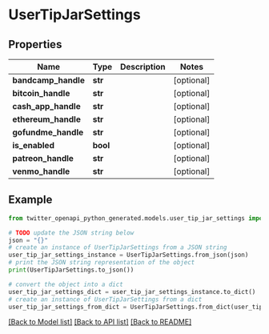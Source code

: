 # UserTipJarSettings


## Properties

Name | Type | Description | Notes
------------ | ------------- | ------------- | -------------
**bandcamp_handle** | **str** |  | [optional] 
**bitcoin_handle** | **str** |  | [optional] 
**cash_app_handle** | **str** |  | [optional] 
**ethereum_handle** | **str** |  | [optional] 
**gofundme_handle** | **str** |  | [optional] 
**is_enabled** | **bool** |  | [optional] 
**patreon_handle** | **str** |  | [optional] 
**venmo_handle** | **str** |  | [optional] 

## Example

```python
from twitter_openapi_python_generated.models.user_tip_jar_settings import UserTipJarSettings

# TODO update the JSON string below
json = "{}"
# create an instance of UserTipJarSettings from a JSON string
user_tip_jar_settings_instance = UserTipJarSettings.from_json(json)
# print the JSON string representation of the object
print(UserTipJarSettings.to_json())

# convert the object into a dict
user_tip_jar_settings_dict = user_tip_jar_settings_instance.to_dict()
# create an instance of UserTipJarSettings from a dict
user_tip_jar_settings_from_dict = UserTipJarSettings.from_dict(user_tip_jar_settings_dict)
```
[[Back to Model list]](../README.md#documentation-for-models) [[Back to API list]](../README.md#documentation-for-api-endpoints) [[Back to README]](../README.md)


